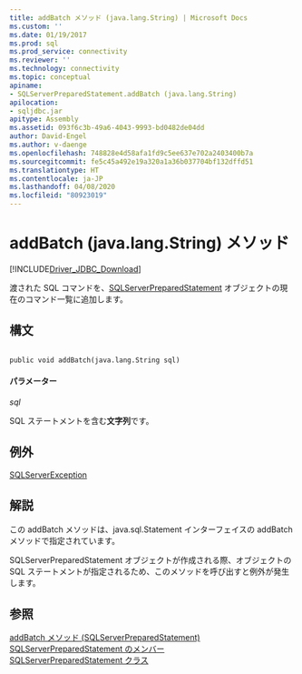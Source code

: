 ```yaml
---
title: addBatch メソッド (java.lang.String) | Microsoft Docs
ms.custom: ''
ms.date: 01/19/2017
ms.prod: sql
ms.prod_service: connectivity
ms.reviewer: ''
ms.technology: connectivity
ms.topic: conceptual
apiname:
- SQLServerPreparedStatement.addBatch (java.lang.String)
apilocation:
- sqljdbc.jar
apitype: Assembly
ms.assetid: 093f6c3b-49a6-4043-9993-bd0482de04dd
author: David-Engel
ms.author: v-daenge
ms.openlocfilehash: 748828e4d58afa1fd9c5ee637e702a2403400b7a
ms.sourcegitcommit: fe5c45a492e19a320a1a36b037704bf132dffd51
ms.translationtype: HT
ms.contentlocale: ja-JP
ms.lasthandoff: 04/08/2020
ms.locfileid: "80923019"
---
```

# <a name="addbatch-method-javalangstring"></a>addBatch (java.lang.String) メソッド
[!INCLUDE[Driver_JDBC_Download](../../../includes/driver_jdbc_download.md)]

  渡された SQL コマンドを、[SQLServerPreparedStatement](../../../connect/jdbc/reference/sqlserverpreparedstatement-class.md) オブジェクトの現在のコマンド一覧に追加します。  
  
## <a name="syntax"></a>構文  
  
```  
  
public void addBatch(java.lang.String sql)  
```  
  
#### <a name="parameters"></a>パラメーター  
 *sql*  
  
 SQL ステートメントを含む**文字列**です。  
  
## <a name="exceptions"></a>例外  
 [SQLServerException](../../../connect/jdbc/reference/sqlserverexception-class.md)  
  
## <a name="remarks"></a>解説  
 この addBatch メソッドは、java.sql.Statement インターフェイスの addBatch メソッドで指定されています。  
  
 SQLServerPreparedStatement オブジェクトが作成される際、オブジェクトの SQL ステートメントが指定されるため、このメソッドを呼び出すと例外が発生します。  
  
## <a name="see-also"></a>参照  
 [addBatch メソッド &#40;SQLServerPreparedStatement&#41;](../../../connect/jdbc/reference/addbatch-method-sqlserverpreparedstatement.md)   
 [SQLServerPreparedStatement のメンバー](../../../connect/jdbc/reference/sqlserverpreparedstatement-members.md)   
 [SQLServerPreparedStatement クラス](../../../connect/jdbc/reference/sqlserverpreparedstatement-class.md)  
  
  
